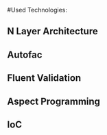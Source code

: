 #Used Technologies:
## N Layer Architecture
## Autofac
## Fluent Validation
## Aspect Programming
## IoC


